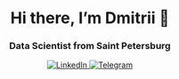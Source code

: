 <div id="header" align="center">
    <h1>Hi there, I’m Dmitrii 👋</h1>
    <h3>Data Scientist from Saint Petersburg</h3>
</div>

<div align="center">
  <a href="https://www.linkedin.com/in/dmitrii-petrochenko-1b32a0274/">
    <img alt="LinkedIn" src="https://img.shields.io/badge/LinkedIn-blue?style=for-the-badge&logo=linkedin&logoColor=white">
  </a>
  <a href="https://t.me/dmit_ps">
    <img alt="Telegram" src="https://img.shields.io/badge/Telegram-blue?style=for-the-badge&logo=telegram&logoColor=white">
  </a>
</div>

<!--
**dmitps/dmitps** is a ✨ _special_ ✨ repository because its `README.md` (this file) appears on your GitHub profile.

Here are some ideas to get you started:

- 🔭 I’m currently working on ...
- 🌱 I’m currently learning ...
- 👯 I’m looking to collaborate on ...
- 🤔 I’m looking for help with ...
- 💬 Ask me about ...
- 📫 How to reach me: ...
- 😄 Pronouns: ...
- ⚡ Fun fact: ...
-->
